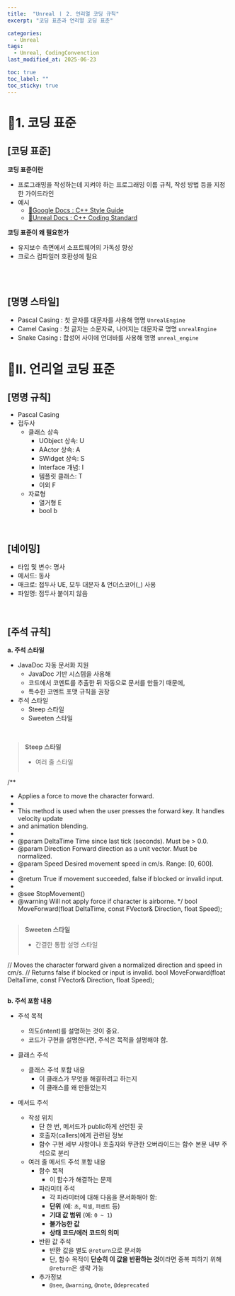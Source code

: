 ```yaml
---
title:  "Unreal ㅣ 2. 언리얼 코딩 규칙"
excerpt: "코딩 표준과 언리얼 코딩 표준"

categories:
  - Unreal
tags:
  - Unreal, CodingConvenction
last_modified_at: 2025-06-23

toc: true
toc_label: ""
toc_sticky: true
---
```




# 📌1. 코딩 표준
## [코딩 표준]
**코딩 표준이란**
- 프로그래밍을 작성하는데 지켜야 하는 프로그래밍 이름 규칙, 작성 방법 등을 지정한 가이드라인
- 예시
	- [🔗Google Docs : C++ Style Guide](https://google.github.io/styleguide/cppguide.html)
	- [🔗Unreal Docs : C++ Coding Standard](https://dev.epicgames.com/documentation/ko-kr/unreal-engine/epic-cplusplus-coding-standard-for-unreal-engine)


**코딩 표준이 왜 필요한가**
- 유지보수 측면에서 소프트웨어의 가독성 향상
- 크로스 컴파일러 호환성에 필요
<br>
<br>

## [명명 스타일]
- Pascal Casing : 첫 글자를 대문자를 사용해 명명 `UnrealEngine`
- Camel Casing : 첫 글자는 소문자로, 나머지는 대문자로 명명 `unrealEngine`
- Snake Casing : 합성어 사이에 언더바를 사용해 명명 `unreal_engine`  

# 📌II. 언리얼 코딩 표준
## [명명 규칙]
- Pascal Casing
- 접두사
	- 클래스 상속
		- UObject 상속: U
		- AActor 상속: A 
		- SWidget 상속: S
		- Interface 개념: I
		- 템플릿 클래스: T
		- 이외 F
	- 자료형
		- 열거형 E
		- bool b
<br>

## [네이밍]
- 타입 및 변수: 명사
- 메서드: 동사
- 매크로: 접두사 UE, 모두 대문자 & 언더스코어(\_) 사용
- 파일명: 접두사 붙이지 않음
<br>

## [주석 규칙]
**a. 주석 스타일**  
- JavaDoc 자동 문서화 지원
	- JavaDoc 기반 시스템을 사용해
	- 코드에서 코멘트를 추출한 뒤 자동으로 문서를 만들기 때문에,
	- 특수한 코멘트 포맷 규칙을 권장
- 주석 스타일
	- Steep 스타일
	- Sweeten 스타일
<br>

>**Steep 스타일**
>- 여러 줄 스타일  
>
>```C++
/**
 * Applies a force to move the character forward.
 *
 * This method is used when the user presses the forward key. It handles velocity update
 * and animation blending.
 *
 * @param DeltaTime     Time since last tick (seconds). Must be > 0.0.
 * @param Direction     Forward direction as a unit vector. Must be normalized.
 * @param Speed         Desired movement speed in cm/s. Range: [0, 600].
 *
 * @return              True if movement succeeded, false if blocked or invalid input.
 *
 * @see StopMovement()
 * @warning             Will not apply force if character is airborne.
 */
bool MoveForward(float DeltaTime, const FVector& Direction, float Speed);
>```

>**Sweeten 스타일**
>- 간결한 통합 설명 스타일
>```C++
// Moves the character forward given a normalized direction and speed in cm/s.
// Returns false if blocked or input is invalid.
bool MoveForward(float DeltaTime, const FVector& Direction, float Speed);
>```  
  
  

**b. 주석 포함 내용**
- 주석 목적
	- 의도(intent)를 설명하는 것이 중요.
	- 코드가 구현을 설명한다면, 주석은 목적을 설명해야 함.

- 클래스 주석
	- 클래스 주석 포함 내용
		- 이 클래스가 무엇을 해결하려고 하는지
		- 이 클래스를 왜 만들었는지

- 메서드 주석
	- 작성 위치
		- 단 한 번, 메서드가 public하게 선언된 곳
		- 호출자(callers)에게 관련된 정보
		- 함수 구현 세부 사항이나 호출자와 무관한 오버라이드는 함수 본문 내부 주석으로 분리
	- 여러 줄 메서드 주석 포함 내용
		- 함수 목적
			- 이 함수가 해결하는 문제
		- 파라미터 주석
			- 각 파라미터에 대해 다음을 문서화해야 함:
			- **단위** (예: `초`, `픽셀`, `퍼센트` 등)
		    - **기대 값 범위** (예: `0 ~ 1`)
		    - **불가능한 값**
		    - **상태 코드/에러 코드의 의미**
		- 반환 값 주석
			- 반환 값을 별도 `@return`으로 문서화
		    - 단, 함수 목적이 **단순히 이 값을 반환하는 것**이라면 중복 피하기 위해 `@return`은 생략 가능
		- 추가정보
			- `@see`, `@warning`, `@note`, `@deprecated`